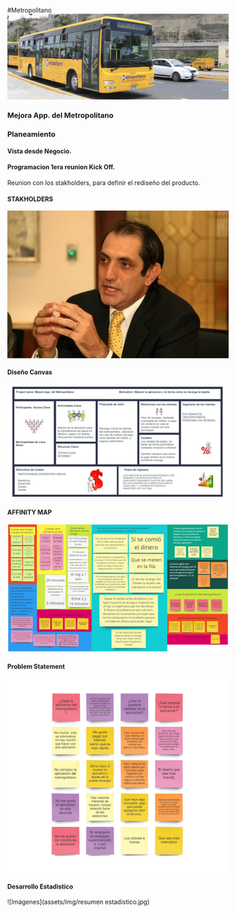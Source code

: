 #Metropolitano
![Imágenes](assets/img/metropolitano.jpg) 

### Mejora App. del Metropolitano

### Planeamiento
#### Vista desde Negocio.
#### Programacion 1era reunion Kick Off.
Reunion con los stakholders, para definir el rediseño del producto.

#### STAKHOLDERS
![Imágenes](assets/img/gerente.jpg) 

#### Diseño Canvas
![Imágenes](assets/img/canva.jpg) 

#### AFFINITY MAP
![Imágenes](assets/img/afinitimap.jpg)

#### Problem Statement
![Imágenes](assets/img/problemStatement1.jpg)

#### Desarrollo Estadistico
![Imágenes](assets/img/resumen estadistico.jpg)